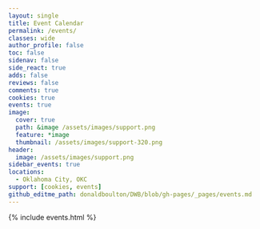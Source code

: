 ```yaml
---
layout: single
title: Event Calendar
permalink: /events/
classes: wide
author_profile: false
toc: false
sidenav: false
side_react: true
adds: false
reviews: false
comments: true
cookies: true
events: true
image:
  cover: true
  path: &image /assets/images/support.png
  feature: *image
  thumbnail: /assets/images/support-320.png
header:
  image: /assets/images/support.png
sidebar_events: true
locations: 
  - Oklahoma City, OKC
support: [cookies, events]
github_editme_path: donaldboulton/DWB/blob/gh-pages/_pages/events.md
---
```


{% include events.html %}
